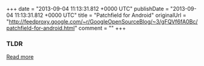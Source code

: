 +++
date = "2013-09-04 11:13:31.812 +0000 UTC"
publishDate = "2013-09-04 11:13:31.812 +0000 UTC"
title = "Patchfield for Android"
originalUrl = "http://feedproxy.google.com/~r/GoogleOpenSourceBlog/~3/gFQVf6fA0Bc/patchfield-for-android.html"
comment = ""
+++

### TLDR



[Read more](http://feedproxy.google.com/~r/GoogleOpenSourceBlog/~3/gFQVf6fA0Bc/patchfield-for-android.html)

